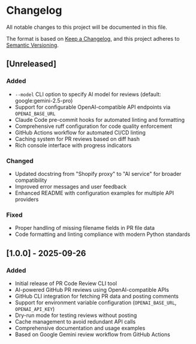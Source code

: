 # Changelog

All notable changes to this project will be documented in this file.

The format is based on [Keep a Changelog](https://keepachangelog.com/en/1.0.0/),
and this project adheres to [Semantic Versioning](https://semver.org/spec/v2.0.0.html).

## [Unreleased]

### Added
- `--model` CLI option to specify AI model for reviews (default: google:gemini-2.5-pro)
- Support for configurable OpenAI-compatible API endpoints via `OPENAI_BASE_URL`
- Claude Code pre-commit hooks for automated linting and formatting
- Comprehensive ruff configuration for code quality enforcement
- GitHub Actions workflow for automated CI/CD linting
- Caching system for PR reviews based on diff hash
- Rich console interface with progress indicators

### Changed
- Updated docstring from "Shopify proxy" to "AI service" for broader compatibility
- Improved error messages and user feedback
- Enhanced README with configuration examples for multiple API providers

### Fixed
- Proper handling of missing filename fields in PR file data
- Code formatting and linting compliance with modern Python standards

## [1.0.0] - 2025-09-26

### Added
- Initial release of PR Code Review CLI tool
- AI-powered GitHub PR reviews using OpenAI-compatible APIs
- GitHub CLI integration for fetching PR data and posting comments
- Support for environment variable configuration (`OPENAI_BASE_URL`, `OPENAI_API_KEY`)
- Dry-run mode for testing reviews without posting
- Cache management to avoid redundant API calls
- Comprehensive documentation and usage examples
- Based on Google Gemini review workflow from GitHub Actions